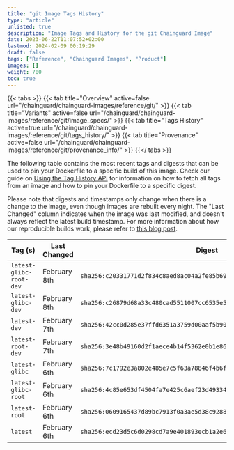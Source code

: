 ```yaml
---
title: "git Image Tags History"
type: "article"
unlisted: true
description: "Image Tags and History for the git Chainguard Image"
date: 2023-06-22T11:07:52+02:00
lastmod: 2024-02-09 00:19:29
draft: false
tags: ["Reference", "Chainguard Images", "Product"]
images: []
weight: 700
toc: true
---
```


{{< tabs >}}
{{< tab title="Overview" active=false url="/chainguard/chainguard-images/reference/git/" >}}
{{< tab title="Variants" active=false url="/chainguard/chainguard-images/reference/git/image_specs/" >}}
{{< tab title="Tags History" active=true url="/chainguard/chainguard-images/reference/git/tags_history/" >}}
{{< tab title="Provenance" active=false url="/chainguard/chainguard-images/reference/git/provenance_info/" >}}
{{</ tabs >}}

The following table contains the most recent tags and digests that can be used to pin your Dockerfile to a specific build of this image. Check our guide on [Using the Tag History API](/chainguard/chainguard-images/using-the-tag-history-api/) for information on how to fetch all tags from an image and how to pin your Dockerfile to a specific digest.

Please note that digests and timestamps only change when there is a change to the image, even though images are rebuilt every night. The "Last Changed" column indicates when the image was last modified, and doesn't always reflect the latest build timestamp. For more information about how our reproducible builds work, please refer to [this blog post](https://www.chainguard.dev/unchained/reproducing-chainguards-reproducible-image-builds).

| Tag (s)                  | Last Changed | Digest                                                                    |
|--------------------------|--------------|---------------------------------------------------------------------------|
|  `latest-glibc-root-dev` | February 8th | `sha256:c20331771d2f834c8aed8ac04a2fe85b69bbeb40b5b544431a904b757376c37f` |
|  `latest-glibc-dev`      | February 8th | `sha256:c26879d68a33c480cad5511007cc6535e5cf21e23f4ce18c2b4937897947b91e` |
|  `latest-dev`            | February 7th | `sha256:42cc0d285e37ffd6351a3759d00aaf5b90c1414424173165d86c110b3e61e131` |
|  `latest-root-dev`       | February 7th | `sha256:3e48b49160d2f1aece4b14f5362e0b1e86b63d705c225622445cec3993d904c4` |
|  `latest-glibc`          | February 6th | `sha256:7c1792e3a802e485e7c5f63a78846f4b6fe9345b256a39bf46ea8ca3d40db00a` |
|  `latest-glibc-root`     | February 6th | `sha256:4c85e653df4504fa7e425c6aef23d493348084857a6823f16283a9e36d70a18c` |
|  `latest-root`           | February 6th | `sha256:0609165437d89bc7913f0a3ae5d38c928827fb7a34f5a239686cd00d79525640` |
|  `latest`                | February 6th | `sha256:ecd23d5c6d0298cd7a9e401893ecb1a2e6fec4d1ebdb95a717b95838f964a47f` |


